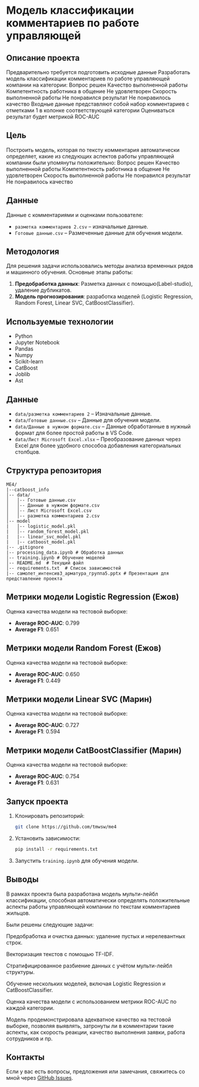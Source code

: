# Модель классификации комментариев по работе управляющей

## Описание проекта

Предварительно требуется подготовить исходные данные
Разработать модель классификации комментариев по работе управляющей
компании на категории:
Вопрос решен
Качество выполненной работы
Компетентность работника в общение
Не удовлетворен
Скорость выполненной работы
Не понравился результат
Не понравилось качество
Входные данные представляют собой набор комментариев с отметками 1 в
колонке соответствующей категории
Оцениваться результат будет метрикой ROC-AUC

## Цель

Построить модель, которая по тексту комментария автоматически определяет, какие из следующих аспектов работы управляющей компании были упомянуты положительно:
Вопрос решен
Качество выполненной работы
Компетентность работника в общение
Не удовлетворен
Скорость выполненной работы
Не понравился результат
Не понравилось качество

## Данные

Данные с комментариями и оценками пользователе:

- `разметка комментариев 2.csv` – изначальные данные.
- `Готовые данные.csv` – Размеченные данные для обучения модели.

## Методология

Для решения задачи использовались методы анализа временных рядов и машинного обучения. Основные этапы работы:

1. **Предобработка данных**: Разметка данных с помощью(Label-studio), удаление дубликатов.
2. **Модель прогнозирования**: разработка моделей (Logistic Regression, Random Forest, Linear SVC, CatBoostClassifier).

## Используемые технологии

- Python
- Jupyter Notebook
- Pandas
- Numpy
- Scikit-learn
- CatBoost
- Joblib
- Ast

## Данные

- `data/разметка комментариев 2` – Изначальные данные.
- `data/Готовые данные.csv` – Данные для обучения модели.
- `data/Данные в нужном формате.csv` – Данные обработанные в нужный формат для более простой работы в VS Code.
- `data/Лист Microsoft Excel.xlsx` – Преобразование данных через Excel для более удобного способоа добавления категориальных столбцов.

## Структура репозитория

```
ME4/
|--catboost_info
│-- data/
│   │-- Готовые данные.csv
│   │-- Данные в нужном формате.csv
│   │-- Лист Microsoft Excel.csv
│   │-- разметка комментариев 2.csv
│-- model
|   │-- logistic_model.pkl
|   │-- random_forest_model.pkl
|   |-- linear_svc_model.pkl
|   |-- catboost_model.pkl
|-- .gitignore
|-- processing_data.ipynb # Обработка данных
│-- training.ipynb # Обучение моделей
│-- README.md  # Текущий файл
│-- requirements.txt  # Список зависимостей
|-- самолет_интенсив3_арматура_группа5.pptx # Презентация для представление проекта
```

## Метрики модели Logistic Regression (Ежов)

Оценка качества модели на тестовой выборке:

- **Average ROC-AUC**: 0.799
- **Average F1**: 0.651


## Метрики модели Random Forest (Ежов)

Оценка качества модели на тестовой выборке:

- **Average ROC-AUC**: 0.650
- **Average F1**: 0.449

## Метрики модели Linear SVC (Марин)

Оценка качества модели на тестовой выборке:

- **Average ROC-AUC**: 0.727
- **Average F1**: 0.594

## Метрики модели CatBoostClassifier (Марин)

Оценка качества модели на тестовой выборке:

- **Average ROC-AUC**: 0.754
- **Average F1**: 0.631

## Запуск проекта

1. Клонировать репозиторий:
   ```sh
   git clone https://github.com/tmwsw/me4
   ```
2. Установить зависимости:
   ```sh
   pip install -r requirements.txt
   ```
3. Запустить `training.ipynb` для обучения модели.

## Выводы

В рамках проекта была разработана модель мульти-лейбл классификации, способная автоматически определять положительные аспекты работы управляющей компании по текстам комментариев жильцов.

Были решены следующие задачи:

Предобработка и очистка данных: удаление пустых и нерелевантных строк.

Векторизация текстов с помощью TF-IDF.

Стратифицированное разбиение данных с учётом мульти-лейбл структуры.

Обучение нескольких моделей, включая Logistic Regression и CatBoostClassifier.

Оценка качества модели с использованием метрики ROC-AUC по каждой категории.

Модель продемонстрировала адекватное качество на тестовой выборке, позволяя выявлять, затронуты ли в комментарии такие аспекты, как скорость реакции, качество выполнения заявки, работа сотрудников и пр.

## Контакты

Если у вас есть вопросы, предложения или замечания, свяжитесь со мной через [GitHub Issues](https://github.com/tmwsw/me4/issues).
